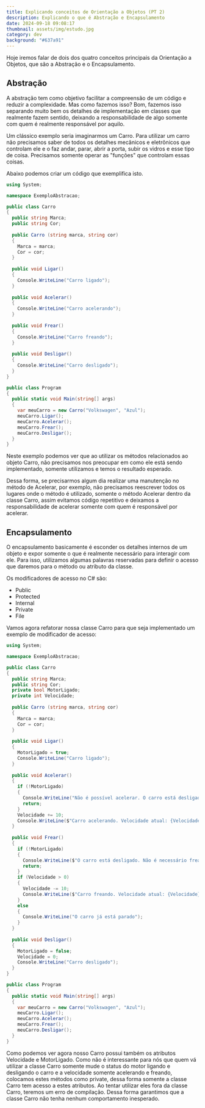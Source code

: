 ```yaml
---
title: Explicando conceitos de Orientação a Objetos (PT 2)
description: Explicando o que é Abstração e Encapsulamento
date: 2024-09-18 09:08:17
thumbnail: assets/img/estudo.jpg
category: dev
background: "#637a91"
---
```

Hoje iremos falar de dois dos quatro conceitos principais da Orientação a Objetos, que são a Abstração e o Encapsulamento.

## Abstração

A abstração tem como objetivo facilitar a compreensão de um código e reduzir a complexidade. Mas como fazemos isso? Bom, fazemos isso separando muito bem os detalhes de implementação em classes que realmente fazem sentido, deixando a responsabilidade de algo somente com quem é realmente responsável por aquilo.

Um clássico exemplo seria imaginarmos um Carro. Para utilizar um carro não precisamos saber de todos os detalhes mecânicos e eletrônicos que controlam ele e o faz andar, parar, abrir a porta, subir os vidros e esse tipo de coisa. Precisamos somente operar as "funções" que controlam essas coisas.

Abaixo podemos criar um código que exemplifica isto.

```csharp
using System;

namespace ExemploAbstracao;

public class Carro 
{
  public string Marca;
  public string Cor;
  
  public Carro (string marca, string cor)
  {
    Marca = marca;
    Cor = cor;
  }
  
  public void Ligar()
  {
    Console.WriteLine("Carro ligado");
  }
  
  public void Acelerar()
  {
    Console.WriteLine("Carro acelerando");
  }
  
  public void Frear()
  {
    Console.WriteLine("Carro freando");
  }
  
  public void Desligar()
  {
    Console.WriteLine("Carro desligado");
  }
}

public class Program
{
  public static void Main(string[] args)
  {
    var meuCarro = new Carro("Volkswagen", "Azul");
    meuCarro.Ligar();
    meuCarro.Acelerar();
    meuCarro.Frear();
    meuCarro.Desligar();
  }
}
```

Neste exemplo podemos ver que ao utilizar os métodos relacionados ao objeto Carro, não precisamos nos preocupar em como ele está sendo implementado, somente utilizamos e temos o resultado esperado.

Dessa forma, se precisarmos algum dia realizar uma manutenção no método de Acelerar, por exemplo, não precisamos reescrever todos os lugares onde o método é utilizado, somente o método Acelerar dentro da classe Carro, assim evitamos código repetitivo e deixamos a responsabilidade de acelerar somente com quem é responsável por acelerar.

## Encapsulamento

O encapsulamento basicamente é esconder os detalhes internos de um objeto e expor somente o que é realmente necessário para interagir com ele. Para isso, utilizamos algumas palavras reservadas para definir o acesso que daremos para o método ou atributo da classe.

Os modificadores de acesso no C# são:

* Public
* Protected
* Internal
* Private
* File

Vamos agora refatorar nossa classe Carro para que seja implementado um exemplo de modificador de acesso:

```csharp
using System;

namespace ExemploAbstracao;

public class Carro 
{
  public string Marca;
  public string Cor;
  private bool MotorLigado;
  private int Velocidade;
  
  public Carro (string marca, string cor)
  {
    Marca = marca;
    Cor = cor;
  }
  
  public void Ligar()
  {
    MotorLigado = true;
    Console.WriteLine("Carro ligado");
  }
  
  public void Acelerar()
  {
    if (!MotorLigado)
    {
      Console.WriteLine("Não é possível acelerar. O carro está desligado");
      return;
    }
    Velocidade += 10;
    Console.WriteLine($"Carro acelerando. Velocidade atual: {Velocidade} km/h");
  }
  
  public void Frear()
  {
    if (!MotorLigado)
    {
      Console.WriteLine($"O carro está desligado. Não é necessário frear");
      return;
    }
    if (Velocidade > 0)
    {
      Velocidade -= 10;
      Console.WriteLine($"Carro freando. Velocidade atual: {Velocidade} km/h");
    }
    else
    {
      Console.WriteLine("O carro já está parado");
    }
  }
  
  public void Desligar()
  {
    MotorLigado = false;
    Velocidade = 0;
    Console.WriteLine("Carro desligado");
  }
}

public class Program
{
  public static void Main(string[] args)
  {
    var meuCarro = new Carro("Volkswagen", "Azul");
    meuCarro.Ligar();
    meuCarro.Acelerar();
    meuCarro.Frear();
    meuCarro.Desligar();
  }
}
```

Como podemos ver agora nosso Carro possui também os atributos Velocidade e MotorLigado. Como não é interessante para nós que quem vá utilizar a classe Carro somente mude o status do motor ligando e desligando o carro e a velocidade somente acelerando e freando, colocamos estes métodos como private, dessa forma somente a classe Carro tem acesso a estes atributos. Ao tentar utilizar eles fora da classe Carro, teremos um erro de compilação. Dessa forma garantimos que a classe Carro não tenha nenhum comportamento inesperado.